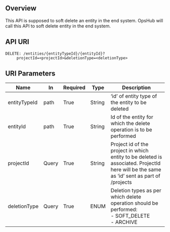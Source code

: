 ## Overview
This API is supposed to soft delete an entity in the end system. OpsHub will call this API to soft delete entity in the end system.

## API URI
```
DELETE: /entities/{entityTypeId}/{entityId}?
     projectId=<projectId>&deletionType=<deletionType>
```

## URI Parameters
| **Name**      | **In**  | **Required** | **Type** | **Description** |
|---------------|--------|--------------|----------|-----------------|
| entityTypeId  | path   | True         | String   | ‘id’ of entity type of the entity to be deleted |
| entityId      | path   | True         | String   | Id of the entity for which the delete operation is to be performed |
| projectId     | Query  | True         | String   | Project id of the project in which entity to be deleted is associated. ProjectId here will be the same as ‘id’ sent as part of /projects |
| deletionType  | Query  | True         | ENUM     | Deletion types as per which delete operation should be performed:<br>- SOFT_DELETE<br>- ARCHIVE |

